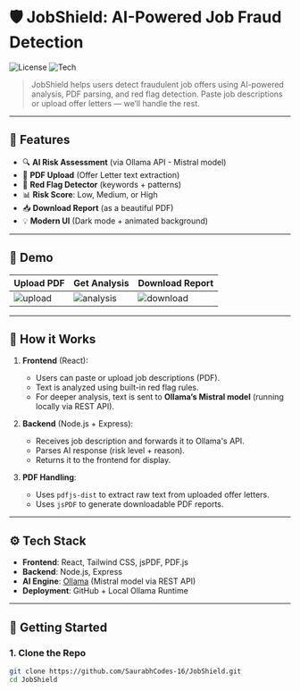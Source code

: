 # 🛡️ JobShield: AI-Powered Job Fraud Detection

![License](https://img.shields.io/badge/license-MIT-green)
![Tech](https://img.shields.io/badge/Built%20With-React%20%7C%20Express%20%7C%20Ollama%20%7C%20jsPDF-blue)

> JobShield helps users detect fraudulent job offers using AI-powered analysis, PDF parsing, and red flag detection. Paste job descriptions or upload offer letters — we’ll handle the rest.

---

## 🌟 Features

- 🔍 **AI Risk Assessment** (via Ollama API - Mistral model)
- 📄 **PDF Upload** (Offer Letter text extraction)
- 🚩 **Red Flag Detector** (keywords + patterns)
- 📊 **Risk Score**: Low, Medium, or High
- 📥 **Download Report** (as a beautiful PDF)
- 💡 **Modern UI** (Dark mode + animated background)

---

## 📸 Demo

| Upload PDF | Get Analysis | Download Report |
|------------|--------------|-----------------|
| ![upload](./screenshots/upload.png) | ![analysis](./screenshots/analysis.png) | ![download](./screenshots/download.png) |

---

## 🧠 How it Works

1. **Frontend** (React):
   - Users can paste or upload job descriptions (PDF).
   - Text is analyzed using built-in red flag rules.
   - For deeper analysis, text is sent to **Ollama’s Mistral model** (running locally via REST API).

2. **Backend** (Node.js + Express):
   - Receives job description and forwards it to Ollama's API.
   - Parses AI response (risk level + reason).
   - Returns it to the frontend for display.

3. **PDF Handling**:
   - Uses `pdfjs-dist` to extract raw text from uploaded offer letters.
   - Uses `jsPDF` to generate downloadable PDF reports.

---

## ⚙️ Tech Stack

- **Frontend**: React, Tailwind CSS, jsPDF, PDF.js
- **Backend**: Node.js, Express
- **AI Engine**: [Ollama](https://ollama.com) (Mistral model via REST API)
- **Deployment**: GitHub + Local Ollama Runtime

---

## 🚀 Getting Started

### 1. Clone the Repo

```bash
git clone https://github.com/SaurabhCodes-16/JobShield.git
cd JobShield

